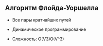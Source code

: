 ## Алгоритм Флойда-Уоршелла

- Все пары кратчайших путей
    
- Динамическое программирование
    
- Сложность: O(V3)O(V^3)